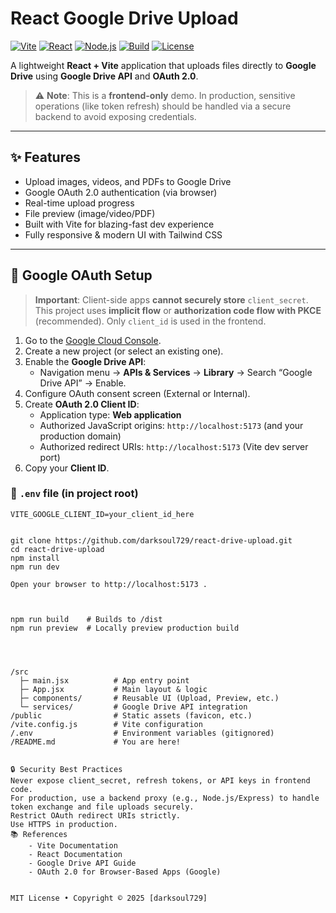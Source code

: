 # React Google Drive Upload

[![Vite](https://img.shields.io/badge/Vite-4.0+-646CFF?logo=vite&logoColor=white)](https://vitejs.dev/)
[![React](https://img.shields.io/badge/React-18.2+-61DAFB?logo=react&logoColor=black)](https://reactjs.org/)
[![Node.js](https://img.shields.io/badge/Node.js-20+-339933?logo=node.js&logoColor=white)](https://nodejs.org/)
[![Build](https://github.com/darksoul729/react-drive-upload/actions/workflows/ci.yml/badge.svg)](https://github.com/darksoul729/react-drive-upload/actions)
[![License](https://img.shields.io/badge/License-MIT-green)](LICENSE)

A lightweight **React + Vite** application that uploads files directly to **Google Drive** using **Google Drive API** and **OAuth 2.0**.

> ⚠️ **Note**: This is a **frontend-only** demo. In production, sensitive operations (like token refresh) should be handled via a secure backend to avoid exposing credentials.

---

## ✨ Features

- Upload images, videos, and PDFs to Google Drive
- Google OAuth 2.0 authentication (via browser)
- Real-time upload progress
- File preview (image/video/PDF)
- Built with Vite for blazing-fast dev experience
- Fully responsive & modern UI with Tailwind CSS

---

## 🔐 Google OAuth Setup

> **Important**: Client-side apps **cannot securely store** `client_secret`. This project uses **implicit flow** or **authorization code flow with PKCE** (recommended). Only `client_id` is used in the frontend.

1. Go to the [Google Cloud Console](https://console.cloud.google.com/).
2. Create a new project (or select an existing one).
3. Enable the **Google Drive API**:
   - Navigation menu → **APIs & Services** → **Library** → Search “Google Drive API” → Enable.
4. Configure OAuth consent screen (External or Internal).
5. Create **OAuth 2.0 Client ID**:
   - Application type: **Web application**
   - Authorized JavaScript origins: `http://localhost:5173` (and your production domain)
   - Authorized redirect URIs: `http://localhost:5173` (Vite dev server port)
6. Copy your **Client ID**.

### 📄 `.env` file (in project root)

```env
VITE_GOOGLE_CLIENT_ID=your_client_id_here


git clone https://github.com/darksoul729/react-drive-upload.git
cd react-drive-upload
npm install
npm run dev

Open your browser to http://localhost:5173 .



npm run build    # Builds to /dist
npm run preview  # Locally preview production build




/src
  ├─ main.jsx          # App entry point
  ├─ App.jsx           # Main layout & logic
  ├─ components/       # Reusable UI (Upload, Preview, etc.)
  └─ services/         # Google Drive API integration
/public                # Static assets (favicon, etc.)
/vite.config.js        # Vite configuration
/.env                  # Environment variables (gitignored)
/README.md             # You are here!


🔒 Security Best Practices
Never expose client_secret, refresh tokens, or API keys in frontend code.
For production, use a backend proxy (e.g., Node.js/Express) to handle token exchange and file uploads securely.
Restrict OAuth redirect URIs strictly.
Use HTTPS in production.
📚 References
    - Vite Documentation
    - React Documentation
    - Google Drive API Guide
    - OAuth 2.0 for Browser-Based Apps (Google)


MIT License • Copyright © 2025 [darksoul729]

